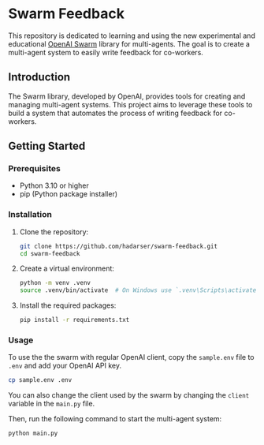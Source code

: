 # Swarm Feedback

This repository is dedicated to learning and using the new experimental and educational [OpenAI Swarm](https://github.com/openai/swarm) library for multi-agents. The goal is to create a multi-agent system to easily write feedback for co-workers.

## Introduction

The Swarm library, developed by OpenAI, provides tools for creating and managing multi-agent systems. This project aims to leverage these tools to build a system that automates the process of writing feedback for co-workers.

## Getting Started

### Prerequisites

- Python 3.10 or higher
- pip (Python package installer)

### Installation

1. Clone the repository:

   ```sh
   git clone https://github.com/hadarser/swarm-feedback.git
   cd swarm-feedback
   ```

2. Create a virtual environment:

   ```sh
   python -m venv .venv
   source .venv/bin/activate  # On Windows use `.venv\Scripts\activate`
   ```

3. Install the required packages:
   ```sh
   pip install -r requirements.txt
   ```

### Usage

To use the the swarm with regular OpenAI client, copy the `sample.env` file to `.env` and add your OpenAI API key.

```sh
cp sample.env .env
```

You can also change the client used by the swarm by changing the `client` variable in the `main.py` file.

Then, run the following command to start the multi-agent system:

```sh
python main.py
```